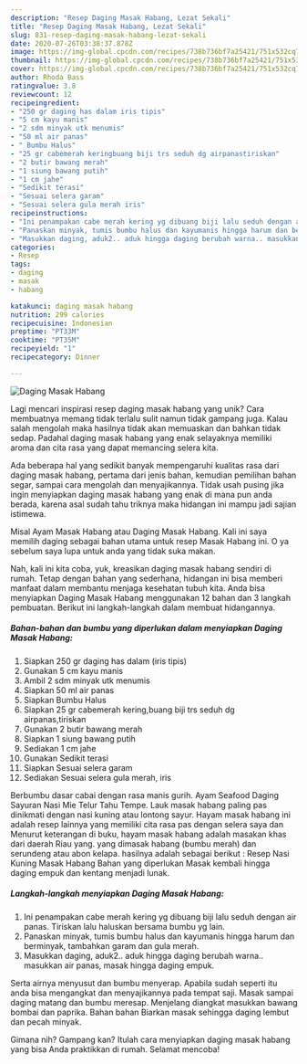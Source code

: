 ```yaml
---
description: "Resep Daging Masak Habang, Lezat Sekali"
title: "Resep Daging Masak Habang, Lezat Sekali"
slug: 831-resep-daging-masak-habang-lezat-sekali
date: 2020-07-26T03:38:37.878Z
image: https://img-global.cpcdn.com/recipes/738b736bf7a25421/751x532cq70/daging-masak-habang-foto-resep-utama.jpg
thumbnail: https://img-global.cpcdn.com/recipes/738b736bf7a25421/751x532cq70/daging-masak-habang-foto-resep-utama.jpg
cover: https://img-global.cpcdn.com/recipes/738b736bf7a25421/751x532cq70/daging-masak-habang-foto-resep-utama.jpg
author: Rhoda Bass
ratingvalue: 3.8
reviewcount: 12
recipeingredient:
- "250 gr daging has dalam iris tipis"
- "5 cm kayu manis"
- "2 sdm minyak utk menumis"
- "50 ml air panas"
- " Bumbu Halus"
- "25 gr cabemerah keringbuang biji trs seduh dg airpanastiriskan"
- "2 butir bawang merah"
- "1 siung bawang putih"
- "1 cm jahe"
- "Sedikit terasi"
- "Sesuai selera garam"
- "Sesuai selera gula merah iris"
recipeinstructions:
- "Ini penampakan cabe merah kering yg dibuang biji lalu seduh dengan air panas. Tiriskan lalu haluskan bersama bumbu yg lain."
- "Panaskan minyak, tumis bumbu halus dan kayumanis hingga harum dan berminyak, tambahkan garam dan gula merah."
- "Masukkan daging, aduk2.. aduk hingga daging berubah warna.. masukkan air panas, masak hingga daging empuk."
categories:
- Resep
tags:
- daging
- masak
- habang

katakunci: daging masak habang 
nutrition: 299 calories
recipecuisine: Indonesian
preptime: "PT33M"
cooktime: "PT35M"
recipeyield: "1"
recipecategory: Dinner

---
```



![Daging Masak Habang](https://img-global.cpcdn.com/recipes/738b736bf7a25421/751x532cq70/daging-masak-habang-foto-resep-utama.jpg)

Lagi mencari inspirasi resep daging masak habang yang unik? Cara membuatnya memang tidak terlalu sulit namun tidak gampang juga. Kalau salah mengolah maka hasilnya tidak akan memuaskan dan bahkan tidak sedap. Padahal daging masak habang yang enak selayaknya memiliki aroma dan cita rasa yang dapat memancing selera kita.

Ada beberapa hal yang sedikit banyak mempengaruhi kualitas rasa dari daging masak habang, pertama dari jenis bahan, kemudian pemilihan bahan segar, sampai cara mengolah dan menyajikannya. Tidak usah pusing jika ingin menyiapkan daging masak habang yang enak di mana pun anda berada, karena asal sudah tahu triknya maka hidangan ini mampu jadi sajian istimewa.

Misal Ayam Masak Habang atau Daging Masak Habang. Kali ini saya memilih daging sebagai bahan utama untuk resep Masak Habang ini. O ya sebelum saya lupa untuk anda yang tidak suka makan.


Nah, kali ini kita coba, yuk, kreasikan daging masak habang sendiri di rumah. Tetap dengan bahan yang sederhana, hidangan ini bisa memberi manfaat dalam membantu menjaga kesehatan tubuh kita. Anda bisa menyiapkan Daging Masak Habang menggunakan 12 bahan dan 3 langkah pembuatan. Berikut ini langkah-langkah dalam membuat hidangannya.

<!--inarticleads1-->

##### Bahan-bahan dan bumbu yang diperlukan dalam menyiapkan Daging Masak Habang:

1. Siapkan 250 gr daging has dalam (iris tipis)
1. Gunakan 5 cm kayu manis
1. Ambil 2 sdm minyak utk menumis
1. Siapkan 50 ml air panas
1. Siapkan  Bumbu Halus
1. Siapkan 25 gr cabemerah kering,buang biji trs seduh dg airpanas,tiriskan
1. Gunakan 2 butir bawang merah
1. Siapkan 1 siung bawang putih
1. Sediakan 1 cm jahe
1. Gunakan Sedikit terasi
1. Siapkan Sesuai selera garam
1. Sediakan Sesuai selera gula merah, iris


Berbumbu dasar cabai dengan rasa manis gurih. Ayam Seafood Daging Sayuran Nasi Mie Telur Tahu Tempe. Lauk masak habang paling pas dinikmati dengan nasi kuning atau lontong sayur. Hayam masak habang ini adalah resep lainnya yang memiliki cita rasa pas dengan selera saya dan Menurut keterangan di buku, hayam masak habang adalah masakan khas dari daerah Riau yang. yang dimasak habang (bumbu merah) dan serundeng atau abon kelapa. hasilnya adalah sebagai berikut : Resep Nasi Kuning Masak Habang Bahan yang diperlukan Masak kembali hingga daging empuk dan kentang menjadi lunak. 

<!--inarticleads2-->

##### Langkah-langkah menyiapkan Daging Masak Habang:

1. Ini penampakan cabe merah kering yg dibuang biji lalu seduh dengan air panas. Tiriskan lalu haluskan bersama bumbu yg lain.
1. Panaskan minyak, tumis bumbu halus dan kayumanis hingga harum dan berminyak, tambahkan garam dan gula merah.
1. Masukkan daging, aduk2.. aduk hingga daging berubah warna.. masukkan air panas, masak hingga daging empuk.


Serta airnya menyusut dan bumbu menyerap. Apabila sudah seperti itu anda bisa mengangkat dan menyajikannya pada tempat saji. Masak sampai daging matang dan bumbu meresap. Menjelang diangkat masukkan bawang bombai dan paprika. Bahan bahan Biarkan masak sehingga daging lembut dan pecah minyak. 

Gimana nih? Gampang kan? Itulah cara menyiapkan daging masak habang yang bisa Anda praktikkan di rumah. Selamat mencoba!
